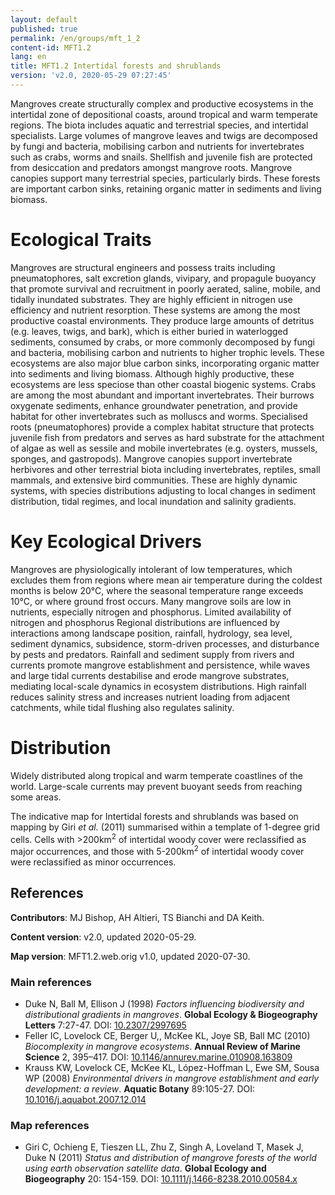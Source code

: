 ```yaml
---
layout: default
published: true
permalink: /en/groups/mft_1_2
content-id: MFT1.2
lang: en
title: MFT1.2 Intertidal forests and shrublands
version: 'v2.0, 2020-05-29 07:27:45'
---
```


Mangroves create structurally complex and productive ecosystems in the intertidal zone of depositional coasts, around tropical and warm temperate regions. The biota includes aquatic and terrestrial species, and intertidal specialists. Large volumes of mangrove leaves and twigs are decomposed by fungi and bacteria, mobilising carbon and nutrients for invertebrates such as crabs, worms and snails. Shellfish and juvenile fish are protected from desiccation and predators amongst mangrove roots. Mangrove canopies support many terrestrial species, particularly birds. These forests are important carbon sinks, retaining organic matter in sediments and living biomass.

# Ecological Traits
 
Mangroves are structural engineers and possess traits including pneumatophores, salt excretion glands, vivipary, and propagule buoyancy that promote survival and recruitment in poorly aerated, saline, mobile, and tidally inundated substrates. They are highly efficient in nitrogen use efficiency and nutrient resorption. These systems are among the most productive coastal environments. They produce large amounts of detritus (e.g. leaves, twigs, and bark), which is either buried in waterlogged sediments, consumed by crabs, or more commonly decomposed by fungi and bacteria, mobilising carbon and nutrients to higher trophic levels. These ecosystems are also major blue carbon sinks, incorporating organic matter into sediments and living biomass. Although highly productive, these ecosystems are less speciose than other coastal biogenic systems. Crabs are among the most abundant and important invertebrates. Their burrows oxygenate sediments, enhance groundwater penetration, and provide habitat for other invertebrates such as molluscs and worms. Specialised roots (pneumatophores) provide a complex habitat structure that protects juvenile fish from predators and serves as hard substrate for the attachment of algae as well as sessile and mobile invertebrates (e.g. oysters, mussels, sponges, and gastropods). Mangrove canopies support invertebrate herbivores and other terrestrial biota including invertebrates, reptiles, small mammals, and extensive bird communities. These are highly dynamic systems, with species distributions adjusting to local changes in sediment distribution, tidal regimes, and local inundation and salinity gradients. 
 
# Key Ecological Drivers
 
Mangroves are physiologically intolerant of low temperatures, which excludes them from regions where mean air temperature during the coldest months is below 20°C, where the seasonal temperature range exceeds 10°C, or where ground frost occurs. Many mangrove soils are low in nutrients, especially nitrogen and phosphorus. Limited availability of nitrogen and phosphorus Regional distributions are influenced by interactions among landscape position, rainfall, hydrology, sea level, sediment dynamics, subsidence, storm-driven processes, and disturbance by pests and predators. Rainfall and sediment supply from rivers and currents promote mangrove establishment and persistence, while waves and large tidal currents destabilise and erode mangrove substrates, mediating local-scale dynamics in ecosystem distributions. High rainfall reduces salinity stress and increases nutrient loading from adjacent catchments, while tidal flushing also regulates salinity.
 
# Distribution
 
Widely distributed along tropical and warm temperate coastlines of the world. Large-scale currents may prevent buoyant seeds from reaching some areas.

The indicative map for Intertidal forests and shrublands was based on mapping by Giri _et al._ (2011) summarised within a template of 1-degree grid cells. Cells with >200km<sup>2</sup> of intertidal woody cover were reclassified as major occurrences, and those with 5-200km<sup>2</sup> of intertidal woody cover were reclassified as minor occurrences.

## References

**Contributors**: MJ Bishop, AH Altieri, TS Bianchi and DA Keith.

**Content version**: v2.0, updated 2020-05-29.

**Map version**: MFT1.2.web.orig v1.0, updated 2020-07-30.

### Main references
* Duke N, Ball M, Ellison J  (1998) *Factors influencing biodiversity and distributional gradients in mangroves*. **Global Ecology & Biogeography Letters** 7:27-47. DOI: [10.2307/2997695](http://doi.org/10.2307/2997695)
* Feller IC, Lovelock CE, Berger U,, McKee KL, Joye SB, Ball MC (2010) *Biocomplexity in mangrove ecosystems*. **Annual Review of Marine Science** 2, 395–417. DOI: [10.1146/annurev.marine.010908.163809](http://doi.org/10.1146/annurev.marine.010908.163809)
* Krauss KW, Lovelock CE, McKee KL, López-Hoffman L, Ewe SM, Sousa WP  (2008) *Environmental drivers in mangrove establishment and early development: a review*. **Aquatic Botany** 89:105-27. DOI: [10.1016/j.aquabot.2007.12.014](http://doi.org/10.1016/j.aquabot.2007.12.014)

### Map references
* Giri C, Ochieng E, Tieszen LL, Zhu Z, Singh A, Loveland T, Masek J, Duke N  (2011) *Status and distribution of mangrove forests of the world using earth observation satellite data*. **Global Ecology and Biogeography** 20: 154-159. DOI: [10.1111/j.1466-8238.2010.00584.x](http://doi.org/10.1111/j.1466-8238.2010.00584.x)
